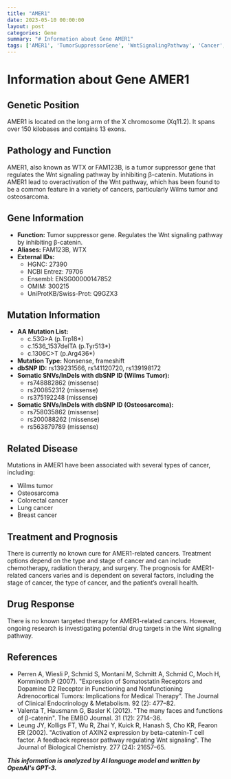 ```yaml
---
title: "AMER1"
date: 2023-05-10 00:00:00
layout: post
categories: Gene
summary: "# Information about Gene AMER1"
tags: ['AMER1', 'TumorSuppressorGene', 'WntSignalingPathway', 'Cancer', 'Mutation', 'Treatment', 'Prognosis', 'DrugResponse']
---
```


# Information about Gene AMER1

## Genetic Position

AMER1 is located on the long arm of the X chromosome (Xq11.2). It spans over 150 kilobases and contains 13 exons.

## Pathology and Function

AMER1, also known as WTX or FAM123B, is a tumor suppressor gene that regulates the Wnt signaling pathway by inhibiting β-catenin. Mutations in AMER1 lead to overactivation of the Wnt pathway, which has been found to be a common feature in a variety of cancers, particularly Wilms tumor and osteosarcoma.

## Gene Information

- **Function:** Tumor suppressor gene. Regulates the Wnt signaling pathway by inhibiting β-catenin.
- **Aliases:** FAM123B, WTX
- **External IDs:**
    - HGNC: 27390
    - NCBI Entrez: 79706
    - Ensembl: ENSG00000147852
    - OMIM: 300215
    - UniProtKB/Swiss-Prot: Q9GZX3

## Mutation Information

- **AA Mutation List:**
    - c.53G>A (p.Trp18*)
    - c.1536_1537delTA (p.Tyr513*)
    - c.1306C>T (p.Arg436*)
- **Mutation Type:** Nonsense, frameshift
- **dbSNP ID:** rs139231566, rs141120720, rs139198172
- **Somatic SNVs/InDels with dbSNP ID (Wilms Tumor):**
    - rs748882862 (missense)
    - rs200852312 (missense)
    - rs375192248 (missense)
- **Somatic SNVs/InDels with dbSNP ID (Osteosarcoma):**
    - rs758035862 (missense)
    - rs200088262 (missense)
    - rs563879789 (missense)

## Related Disease

Mutations in AMER1 have been associated with several types of cancer, including:

- Wilms tumor
- Osteosarcoma
- Colorectal cancer
- Lung cancer
- Breast cancer

## Treatment and Prognosis

There is currently no known cure for AMER1-related cancers. Treatment options depend on the type and stage of cancer and can include chemotherapy, radiation therapy, and surgery. The prognosis for AMER1-related cancers varies and is dependent on several factors, including the stage of cancer, the type of cancer, and the patient’s overall health.

## Drug Response

There is no known targeted therapy for AMER1-related cancers. However, ongoing research is investigating potential drug targets in the Wnt signaling pathway.

## References

- Perren A, Wiesli P, Schmid S, Montani M, Schmitt A, Schmid C, Moch H, Komminoth P (2007). "Expression of Somatostatin Receptors and Dopamine D2 Receptor in Functioning and Nonfunctioning Adrenocortical Tumors: Implications for Medical Therapy". The Journal of Clinical Endocrinology &amp; Metabolism. 92 (2): 477–82.
- Valenta T, Hausmann G, Basler K (2012). "The many faces and functions of β-catenin". The EMBO Journal. 31 (12): 2714–36.
- Leung JY, Kolligs FT, Wu R, Zhai Y, Kuick R, Hanash S, Cho KR, Fearon ER (2002). "Activation of AXIN2 expression by beta-catenin-T cell factor. A feedback repressor pathway regulating Wnt signaling". The Journal of Biological Chemistry. 277 (24): 21657–65.

**_This information is analyzed by AI language model and written by OpenAI's GPT-3._**